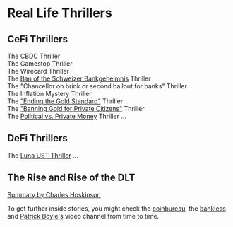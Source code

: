 # Real Life Thrillers

## CeFi Thrillers
The CBDC Thriller   
The Gamestop Thriller    
The Wirecard Thriller    
The [Ban of the Schweizer Bankgeheimnis](https://www.youtube.com/watch?v=TOzWeE3Id2c) Thriller  
The "Chancellor on brink or second bailout for banks" Thriller    
The Inflation Mystery Thriller    
The ["Ending the Gold Standard"](https://www.youtube.com/watch?v=iRzr1QU6K1o) Thriller     
The ["Banning Gold for Private Citizens"](https://de.wikipedia.org/wiki/Executive_Order_6102) Thriller   
The [Political vs. Private Money](https://www.youtube.com/watch?v=l7hZjV2rsbQ) Thriller
... 

## DeFi Thrillers
The [Luna UST Thriller](https://www.youtube.com/watch?v=0CutSymg94I)
...

## The Rise and Rise of the DLT
[Summary by Charles Hoskinson](https://www.youtube.com/watch?v=nhMwbtzdYcs&t=8s)   

To get further inside stories, you might check the [coinbureau](https://www.youtube.com/c/CoinBureau), the [bankless](https://www.youtube.com/c/Bankless) and [Patrick Boyle's](https://www.youtube.com/c/PatrickBoyleOnFinance) video channel from time to time.
